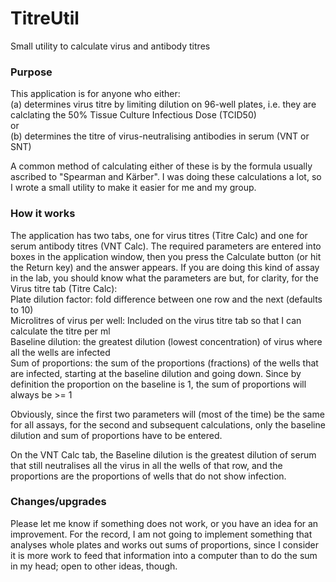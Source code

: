 # TitreUtil
Small utility to calculate virus and antibody titres

### Purpose
This application is for anyone who either:   
(a) determines virus titre by limiting dilution on 96-well plates, i.e. they are calclating the 50% Tissue Culture Infectious Dose (TCID50)   
or   
(b) determines the titre of virus-neutralising antibodies in serum (VNT or SNT)

A common method of calculating either of these is by the formula usually ascribed to "Spearman and Kärber". I was doing these calculations a lot, so I wrote a small utility to make it easier for me and my group.

### How it works
The application has two tabs, one for virus titres (Titre Calc) and one for serum antibody titres (VNT Calc). The required parameters are entered into boxes in the application window, then you press the Calculate button (or hit the Return key) and the answer appears. If you are doing this kind of assay in the lab, you should know what the parameters are but, for clarity, for the Virus titre tab (Titre Calc):   
Plate dilution factor: fold difference between one row and the next (defaults to 10)   
Microlitres of virus per well: Included on the virus titre tab so that I can calculate the titre per ml   
Baseline dilution: the greatest dilution (lowest concentration) of virus where all the wells are infected   
Sum of proportions: the sum of the proportions (fractions) of the wells that are infected, starting at the baseline dilution and going down. Since by definition the proportion on the baseline is 1, the sum of proportions will always be >= 1  

Obviously, since the first two parameters will (most of the time) be the same for all assays, for the second and subsequent calculations, only the baseline dilution and sum of proportions have to be entered. 

On the VNT Calc tab, the Baseline dilution is the greatest dilution of serum that still neutralises all the virus in all the wells of that row, and the proportions are the proportions of wells that do not show infection.

### Changes/upgrades
Please let me know if something does not work, or you have an idea for an improvement. For the record, I am not going to implement something that analyses whole plates and works out sums of proportions, since I consider it is more work to feed that information into a computer than to do the sum in my head; open to other ideas, though.
